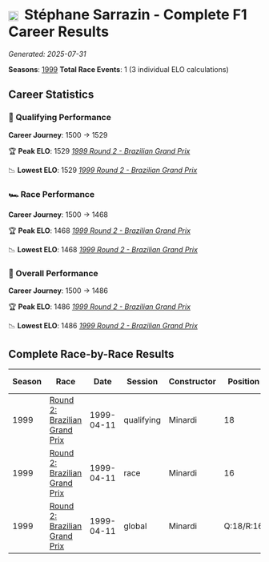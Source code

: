 # <img src="https://upload.wikimedia.org/wikipedia/commons/c/c3/Flag_of_France.svg" alt="France" width="20" height="auto" style="vertical-align: middle; margin-right: 5px;" onerror="this.outerHTML='🇫🇷'; this.style.marginRight='5px';"/> Stéphane Sarrazin - Complete F1 Career Results

*Generated: 2025-07-31*

**Seasons**: [1999](../seasons/1999-season-report)
**Total Race Events**: 1 (3 individual ELO calculations)

## Career Statistics

### 🏁 Qualifying Performance
**Career Journey**: 1500 → 1529

🏆 **Peak ELO**: 1529
   *[1999 Round 2 - Brazilian Grand Prix](../seasons/1999-season-report#round-2-brazilian-grand-prix)*

📉 **Lowest ELO**: 1529
   *[1999 Round 2 - Brazilian Grand Prix](../seasons/1999-season-report#round-2-brazilian-grand-prix)*

### 🏎️ Race Performance
**Career Journey**: 1500 → 1468

🏆 **Peak ELO**: 1468
   *[1999 Round 2 - Brazilian Grand Prix](../seasons/1999-season-report#round-2-brazilian-grand-prix)*

📉 **Lowest ELO**: 1468
   *[1999 Round 2 - Brazilian Grand Prix](../seasons/1999-season-report#round-2-brazilian-grand-prix)*

### 🌟 Overall Performance
**Career Journey**: 1500 → 1486

🏆 **Peak ELO**: 1486
   *[1999 Round 2 - Brazilian Grand Prix](../seasons/1999-season-report#round-2-brazilian-grand-prix)*

📉 **Lowest ELO**: 1486
   *[1999 Round 2 - Brazilian Grand Prix](../seasons/1999-season-report#round-2-brazilian-grand-prix)*


## Complete Race-by-Race Results

| Season | Race | Date | Session | Constructor | Position | Starting ELO | ELO Change | Final ELO | Teammate |
|--------|------|------|---------|-------------|----------|--------------|------------|-----------|----------|
| 1999 | [Round 2: Brazilian Grand Prix](../seasons/1999-season-report#round-2-brazilian-grand-prix) | 1999-04-11 | qualifying | Minardi | 18 | 1500 | +29 | 1529 | <img src="https://upload.wikimedia.org/wikipedia/commons/9/9a/Flag_of_Spain.svg" alt="Spain" width="20" height="auto" style="vertical-align: middle; margin-right: 5px;" onerror="this.outerHTML='🇪🇸'; this.style.marginRight='5px';"/> Marc Gené |
| 1999 | [Round 2: Brazilian Grand Prix](../seasons/1999-season-report#round-2-brazilian-grand-prix) | 1999-04-11 | race | Minardi | 16 | 1500 | -32 | 1468 | <img src="https://upload.wikimedia.org/wikipedia/commons/9/9a/Flag_of_Spain.svg" alt="Spain" width="20" height="auto" style="vertical-align: middle; margin-right: 5px;" onerror="this.outerHTML='🇪🇸'; this.style.marginRight='5px';"/> Marc Gené |
| 1999 | [Round 2: Brazilian Grand Prix](../seasons/1999-season-report#round-2-brazilian-grand-prix) | 1999-04-11 | global | Minardi | Q:18/R:16 | 1500 | -14 | 1486 | <img src="https://upload.wikimedia.org/wikipedia/commons/9/9a/Flag_of_Spain.svg" alt="Spain" width="20" height="auto" style="vertical-align: middle; margin-right: 5px;" onerror="this.outerHTML='🇪🇸'; this.style.marginRight='5px';"/> Marc Gené |
